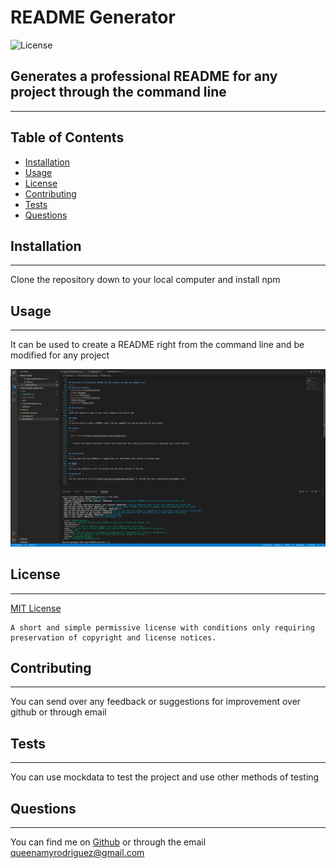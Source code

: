 # README Generator

  
  ![License](https://img.shields.io/badge/License-MIT-brightgreen)
    

## Generates a professional README for any project through the command line
-----
## Table of Contents
- [Installation](#installation)
- [Usage](#usage)
- [License](#license)
- [Contributing](#contributing)
- [Tests](#tests)
- [Questions](#questions)

## Installation
-----
Clone the repository down to your local computer and install npm

## Usage
------
It can be used to create a README right from the command line and be modified for any project

![Command Line Prompt Screenshot](./images/README-Generator.png)

## License
-------

  [MIT License](https://choosealicense.com/licenses/mit/)
    

    A short and simple permissive license with conditions only requiring preservation of copyright and license notices.
    


## Contributing
------
You can send over any feedback or suggestions for improvement over github or through email

## Tests
-----
You can use mockdata to test the project and use other methods of testing

## Questions
-----
You can find me on [Github](https://github.com/queenamyrodriguez) or through the email queenamyrodriguez@gmail.com

